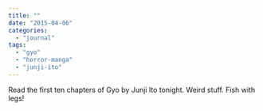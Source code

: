 ```yaml
---
title: ""
date: "2015-04-06"
categories: 
  - "journal"
tags: 
  - "gyo"
  - "horror-manga"
  - "junji-ito"
---
```


Read the first ten chapters of Gyo by Junji Ito tonight. Weird stuff. Fish with legs!
